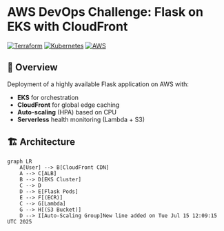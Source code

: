 # AWS DevOps Challenge: Flask on EKS with CloudFront

[![Terraform](https://img.shields.io/badge/Terraform-v1.5+-blue)](https://terraform.io)
[![Kubernetes](https://img.shields.io/badge/Kubernetes-v1.27-green)](https://kubernetes.io)
[![AWS](https://img.shields.io/badge/AWS-CloudFront-orange)](https://aws.amazon.com/cloudfront/)

## 📌 Overview
Deployment of a highly available Flask application on AWS with:
- **EKS** for orchestration
- **CloudFront** for global edge caching
- **Auto-scaling** (HPA) based on CPU
- **Serverless** health monitoring (Lambda + S3)



## 🏗️ Architecture

```mermaid
graph LR
    A[User] --> B[CloudFront CDN]
    A --> C[ALB]
    B --> D[EKS Cluster]
    C --> D
    D --> E[Flask Pods]
    E --> F[(ECR)]
    C --> G[Lambda]
    G --> H[(S3 Bucket)]
    D --> I[Auto-Scaling Group]New line added on Tue Jul 15 12:09:15 UTC 2025
